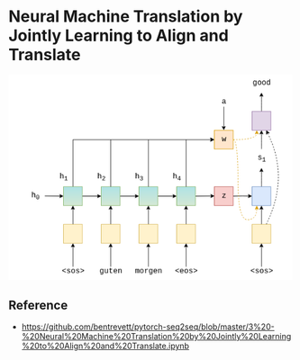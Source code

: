 # Neural Machine Translation by Jointly Learning to Align and Translate

![s2s4](../images/seq2seq4.png)

## Reference
- https://github.com/bentrevett/pytorch-seq2seq/blob/master/3%20-%20Neural%20Machine%20Translation%20by%20Jointly%20Learning%20to%20Align%20and%20Translate.ipynb
